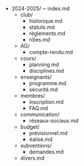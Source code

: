 - 2024-2025/
	─ index.md
	- club/
		- historique.md
		- statuts.md
		- règlements.md
		- rôles.md
	- AG/
		- compte-rendu.md
	- cours/
		- planning.md
		- disciplines.md
	- enseignants/
		- programme.md
		- sécurité.md
	- membres/
		- inscription.md
		- FAQ.md
	- communication/
		- réseaux-sociaux.md
	- budget/
		- prévisionnel.md
		- éalisé.md
	- subventions/
		- demandes.md
	- divers.md